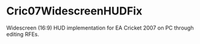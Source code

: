 # Cric07WidescreenHUDFix
Widescreen (16:9) HUD implementation for EA Cricket 2007 on PC through editing RFEs.
